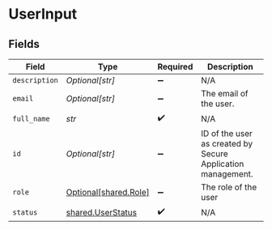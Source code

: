 # UserInput


## Fields

| Field                                                       | Type                                                        | Required                                                    | Description                                                 |
| ----------------------------------------------------------- | ----------------------------------------------------------- | ----------------------------------------------------------- | ----------------------------------------------------------- |
| `description`                                               | *Optional[str]*                                             | :heavy_minus_sign:                                          | N/A                                                         |
| `email`                                                     | *Optional[str]*                                             | :heavy_minus_sign:                                          | The email of the user.                                      |
| `full_name`                                                 | *str*                                                       | :heavy_check_mark:                                          | N/A                                                         |
| `id`                                                        | *Optional[str]*                                             | :heavy_minus_sign:                                          | ID of the user as created by Secure Application management. |
| `role`                                                      | [Optional[shared.Role]](../../models/shared/role.md)        | :heavy_minus_sign:                                          | The role of the user                                        |
| `status`                                                    | [shared.UserStatus](../../models/shared/userstatus.md)      | :heavy_check_mark:                                          | N/A                                                         |